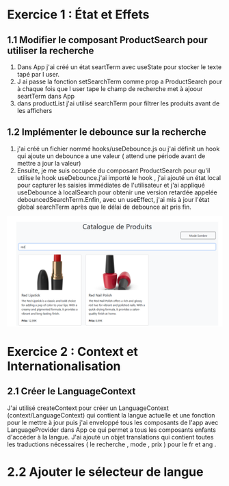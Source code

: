# Exercice 1 : État et Effets

## 1.1 Modifier le composant ProductSearch pour utiliser la recherche 
1. Dans App j'ai créé un état seartTerm avec useState pour stocker le texte tapé par l user.
2. J ai passe la fonction setSearchTerm comme prop a ProductSearch pour à chaque fois que l user tape le champ de recherche met à ajoour seartTerm dans App
3. dans productList j'ai utilisé searchTerm pour filtrer les produits avant de les affichers 

## 1.2 Implémenter le debounce sur la recherche
1. j'ai créé un fichier nommé hooks/useDebounce.js ou j'ai définit un hook qui ajoute un debounce a une valeur ( attend une période avant de mettre a jour la valeur)
2. Ensuite, je me suis occupée du composant ProductSearch pour qu'il utilise le hook useDebounce.j'ai importé le hook , j'ai ajouté un état local pour capturer les saisies immédiates de l'utilisateur et j'ai appliqué useDebounce à localSearch pour obtenir une version retardée appelée debouncedSearchTerm.Enfin, avec un useEffect, j'ai mis à jour l'état global searchTerm après que le délai de debounce ait pris fin.

![alt text](captures/Ex1/1.1.png)



# Exercice 2 : Context et Internationalisation

##  2.1 Créer le LanguageContext
J'ai utilisé createContext pour créer un LanguageContext (context/LanguageContext) qui contient la langue actuelle et une fonction pour le mettre à jour puis j'ai enveloppé tous les composants de l'app avec LanguageProvider dans App ce qui permet a tous les composants enfants d'accéder à la langue.
J'ai ajouté un objet translations qui contient toutes les traductions nécessaires ( le recherche , mode , prix ) pour le fr et ang .

# 2.2 Ajouter le sélecteur de langue
